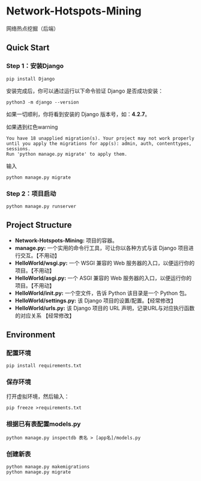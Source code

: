 # Network-Hotspots-Mining
网络热点挖掘（后端）



## Quick Start

### Step 1：安装Django

```
pip install Django
```

安装完成后，你可以通过运行以下命令验证 Django 是否成功安装：

```
python3 -m django --version
```

如果一切顺利，你将看到安装的 Django 版本号，如：**4.2.7**。



如果遇到红色warning

```
You have 18 unapplied migration(s). Your project may not work properly until you apply the migrations for app(s): admin, auth, contenttypes, sessions.
Run 'python manage.py migrate' to apply them.
```

输入

```
python manage.py migrate
```

### Step 2：项目启动

```python
python manage.py runserver 
```



## Project Structure

- **Network-Hotspots-Mining:** 项目的容器。
- **manage.py:** 一个实用的命令行工具，可让你以各种方式与该 Django 项目进行交互。【不用动】
- **HelloWorld/wsgi.py:** 一个 WSGI 兼容的 Web 服务器的入口，以便运行你的项目。【不用动】
- **HelloWorld/asgi.py:** 一个 ASGI 兼容的 Web 服务器的入口，以便运行你的项目。【不用动】
- **HelloWorld/__init__.py:** 一个空文件，告诉 Python 该目录是一个 Python 包。
- **HelloWorld/settings.py:** 该 Django 项目的设置/配置。【经常修改】
- **HelloWorld/urls.py:** 该 Django 项目的 URL 声明，记录URL与对应执行函数的对应关系 【经常修改】



## Environment 

### 配置环境

```shell
pip install requirements.txt
```

### 保存环境

打开虚拟环境，然后输入：

```
pip freeze >requirements.txt
```



### 根据已有表配置models.py

```shell
python manage.py inspectdb 表名 > [app名]/models.py
```

### 创建新表

```shell
python manage.py makemigrations
python manage.py migrate
```

